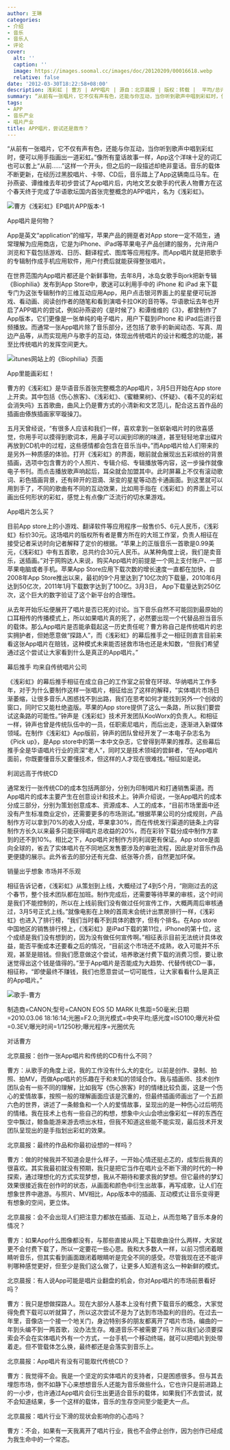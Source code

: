 ```yaml
---
author: 王琳
categories:
- 介绍
- 音乐
- 音乐人
- 评论
cover:
  alt: ''
  caption: ''
  image: https://images.soomal.cc/images/doc/20120209/00016618.webp
  relative: false
date: '2012-03-30T18:22:58+08:00'
description: 浅彩虹 | 曹方 | APP唱片 | 源自：北京晨报 | 版权：转载 |  平均/总评分：10.00/30
summary: “从前有一张唱片，它不仅有声有色，还能与你互动，当你听到歌声中唱到彩虹时，便可以用手指画出一道彩虹。”像所有童话故事一样，App这个洋味十足的词汇也可以套上“从前……”这样一个开头，但之后的一段描述却绝非童话。音乐的载体不断更新，在经历过黑胶唱片、卡带、CD后，音乐踏上了App这辆南瓜马车……
tags:
- APP
- 音乐产业
- 唱片产业
title: APP唱片，尝试还是救市？
---
```


“从前有一张唱片，它不仅有声有色，还能与你互动，当你听到歌声中唱到彩虹时，便可以用手指画出一道彩虹。”像所有童话故事一样，App这个洋味十足的词汇也可以套上“从前……”这样一个开头，但之后的一段描述却绝非童话。音乐的载体不断更新，在经历过黑胶唱片、卡带、CD后，音乐踏上了App这辆南瓜马车。在孙燕姿、谭维维去年初步尝试了App唱片后，内地文艺女歌手的代表人物曹方在这个春天终于完成了华语歌坛国内首张完整概念的APP唱片，名为《浅彩虹》。

![曹方《浅彩虹》EP唱片APP版本-1](https://images.soomal.cc/images/doc/20120328/00018193.webp)





App唱片是何物？

App是英文“application”的缩写，苹果产品的拥趸者对App store一定不陌生，通常理解为应用商店，它是为iPhone、iPad等苹果电子产品创建的服务，允许用户浏览和下载包括游戏、日历、翻译程式、图库等应用程序。而App唱片就是把歌手的专辑制作成手机应用软件，用户付费后就能获得整张唱片。

在世界范围内App唱片都还是个新鲜事物，去年8月，冰岛女歌手Bjork把新专辑《Biophilia》发布到App Store中，歌迷可以利用手中的 iPhone 和 iPad 来下载专门为这张专辑制作的三维互动应用App，用户点击银河界面上的星星便可玩游戏、看动画、阅读创作者的随笔和看到演唱卡拉OK的音符等。华语歌坛去年也开启了APP唱片的尝试，例如孙燕姿的《是时候了》和谭维维的《3》，都曾制作了App版本，它们更像是一张单纯的电子唱片，用户下载到iPhone 和 iPad后进行音频播放。而通常一张App唱片除了音乐部分，还包括了歌手的新闻动态、写真、周边产品等，从而实现用户与歌手的互动，体现出传统唱片的设计和概念的功能，甚至比传统唱片的发挥空间更大。

![itunes网站上的《Biophilia》页面](https://images.soomal.cc/images/doc/20111023/00014338.webp)





App里能画彩虹！

曹方的《浅彩虹》是华语音乐首张完整概念的App唱片，3月5日开始在App store上开卖。其中包括《伤心旅客》、《浅彩虹》、《蜜糖果树》、《怀疑》、《看不见的彩虹会消失吗》五首歌曲，曲风上仍是曹方式的小清新和文艺范儿，配合这五首作品的插画由傣族插画家罕璇操刀。

五月天曾经说，“有很多人应该和我们一样，喜欢拿到一张崭新唱片时的欣喜感觉，你用手可以摸得到歌词本，用鼻子可以闻到印刷的味道，甚至轻轻地拿出碟片再放到CD机中的过程，这些感情都会包含在音乐当中。”而App唱片给人们带来的是另外一种质感的体验。打开《浅彩虹》的界面，眼前就会展现出五彩缤纷的背景插画，选项中包含曹方的个人照片、专辑介绍、专辑播放等内容，这一步操作就像电子书刊。而点击播放歌声响起后，耳朵就会加盟其中。此时屏幕上不仅有滚动歌词、彩色插画背景，还有碎开的泪滴、渐变的星星等动态卡通画面。到这里就可以用到手了，不同的歌曲有不同的互动效果，比如用手指在《浅彩虹》的界面上可以画出任何形状的彩虹，感觉上有点像广泛流行的切水果游戏。

App唱片怎么买？

目前App store上的小游戏、翻译软件等应用程序一般售价5、6元人民币，《浅彩虹》标价30元。这场唱片的版权所有者是曹方所在的大班工作室，负责人相征在接受记者采访时向记者解释了定价的根据。“苹果上的正版音乐一首歌是0.99美元，《浅彩虹》中有五首歌，总共约合30元人民币。从某种角度上说，我们是卖音乐，送插画。”对于网购达人来说，购买App唱片的前提是一个网上支付账户、一部苹果电脑或者手机。苹果App Store应用下载次数的增长速度一直都在加快，自2008年App Store推出以来，最初的9个月里达到了10亿次的下载量，2010年6月达到50亿次，2011年1月下载数字达到了100亿。3月3日， App下载量达到250亿次，这个巨大的数字验证了这个新平台的合理性。

从去年开始乐坛便展开了唱片是否已死的讨论。当下音乐自然不可能回到最原始的口耳相传的传播模式上，所以如果唱片真的死了，必然要出现一个代替品担当音乐的载体。那么App唱片是否能承载起这一历史责任呢？曹方称自己是传统唱片的忠实拥护者，但她愿意做“探路人”，而《浅彩虹》的幕后推手之一相征则直言目前来看这张App唱片在赔钱，这种模式未来能否拯救市场也还是未知数，“但我们希望通过这个尝试让大家看到什么是真正的App唱片。”

幕后推手 均来自传统唱片公司

《浅彩虹》的幕后推手相征在成立自己的工作室之前曾在环球、华纳唱片工作多年，对于为什么要制作这样一张唱片，相征给出了这样的解释，“实体唱片市场日渐萎缩，让很多音乐人困惑找不到出路，我们在思考如何才能找到另外一个创收的窗口，同时它又能杜绝盗版。苹果的App store提供了这么一条路，所以我们要尝试这条路的可能性。”钟声是《浅彩虹》技术开发团队KooWorx的负责人。和相征一样，钟声也曾是传统队伍中的一员，任职索尼唱片，而后出走，逐渐进入新媒体领域。在制作《浅彩虹》App版前，钟声的团队曾经开发了一本电子杂志名为《Pick up》，是App store中的第一本中文杂志，它曾得到苹果的推荐。这些幕后推手全是华语唱片行业的资深“老人”，同时又是技术领域的尝鲜者，“在App唱片面前，你既要懂音乐又要懂技术，但这样的人才现在很难找。”相征如是说。

利润远高于传统CD

通常发行一张传统CD的成本包括两部分，分别为印制唱片和打通销售渠道。而App唱片的成本主要产生在创意设计和技术上。钟声介绍说，一张App唱片的成本分成三部分，分别为策划创意成本、资源成本、人工的成本，“目前市场里面中还没有产生标准商业定价，还需要更多的市场测试。”根据苹果公司的分成规则，产品制作方可以拿到70%的收入分成，苹果拿30%，而在传统发行渠道的链条上内容制作方长久以来最多只能获得唱片总收益的20%，而在彩铃下载分成中制作方拿到的还不到10%。相比之下，App唱片对制作方的利润更有保证。App store是面向全球的，省去了实体唱片在不同地区发售要涉及的审批流程，因此是对音乐作品更便捷的展示。此外省去的部分还有光盘、纸张等介质，自然更加环保。

销量出乎想象 市场并不乐观

相征告诉记者，《浅彩虹》从策划到上线，大概经过了4到5个月，“刚刚过去的这个春节，整个技术团队都在加班。制作完成后，还需要等待苹果的审核，这个时间是我们不能控制的，所以在上线前我们没有做过任何宣传工作，大概两周后审核通过，3月5号正式上线。”就像电影在上映的首周末会统计出票房排行一样，《浅彩虹》也进入了排行榜，“我们当时看不到具体的数字，但有个排名。在App store中国地区的销售排行榜上，《浅彩虹》是iPad下载的第11位，iPhone的第十位，这个成绩是我们没有想到的，因为没有做任何宣传啊。”相征表示目前无法统计具体收益，能否平衡成本还要看之后的情况，“目前这个市场还不成熟，收入可能并不乐观，甚至是赔钱。但我们愿意做这个尝试，培养歌迷付费下载的消费习惯，要让歌迷觉得出这个钱是值得的。”至于App唱片是否能成为大趋势、代替传统CD一事，相征称，“即使最终不赚钱，我们也愿意尝试一切可能性，让大家看看什么是真正的App唱片。”

![歌手-曹方](https://images.soomal.cc/images/doc/20120209/00016618.webp)

制造商=CANON;型号=CANON EOS 5D MARK II;焦距=50毫米;日期=2010.03.06 18:16:14;光圈=F2.0;测光模式=中央平均;感光度=ISO100;曝光补偿=0.3EV;曝光时间=1/1250秒;曝光程序=光圈优先



对话曹方

北京晨报：创作一张App唱片和传统的CD有什么不同？

曹方：从歌手的角度上说，我的工作没有什么大的变化。以前是创作、录制、拍照、拍MV，而做App唱片的乐趣在于和未知的领域合作。我与插画师、技术创作团队会有一些不同的理解，比如我写《伤心旅客》时的情绪比较负面，这是一个伤心的爱情故事，按照一般的理解画面应该是沉重的，但最终插画师画出了一个五颜六色的世界，讲述了一条鲸鱼和一个人的爱情故事，呈现出的是一种伤心过后明亮的情绪。我在技术上也有一些自己的构想，想象中火山会喷出像彩虹一样的东西在空中飘过，鲸鱼能游来游去喷出水柱，但我不知道这些能不能实现，最后技术开发团队呈现出的是手指划出彩虹的效果。

北京晨报：最终的作品和你最初设想的一样吗？

曹方：做的时候我并不知道会是什么样子，一开始心情还挺忐忑的，成型后我真的很喜欢。其实我最初就没有预期，我只是把它当作在唱片业不断下滑的时代的一种探索，通过理想化的方式实现梦想，我从不期待和要求我的梦想。但它最终的梦幻效果很接近我在创作时的状态，从画面和颜色中衍生出故事，再写成歌，让人们在想象世界中遨游。与照片、MV相比，App版本中的插画、互动模式让音乐变得更有想象的空间，更立体。

北京晨报：会不会出现人们把注意力都放在插画、互动上，从而忽略了音乐本身的情况？

曹方：如果App什么图像都没有，与那些直接从网上下载歌曲没什么两样，大家就更不会付费下载了，所以一定要花一些心思。我和大多数人一样，以前习惯闭着眼睛听音乐，但其实看到画面跟闭着眼睛听是完全不同的感受。尽管我现在还不能评判哪种感觉更好，但至少是我们这么做了，让更多人知道有这么一种新鲜的模式。

北京晨报：有人说App可能是唱片业翻盘的机会，你对App唱片的市场前景看好吗？ 

曹方：我只是想做探路人。现在大部分人基本上没有付费下载音乐的概念，大家觉得免费下载可以听就算了，所以这次尝试不是为了达到市场盈利的目的。在过去一年里，音像店一个接一个地关门，身边特别多的朋友都离开了唱片市场，编曲的一年到头编不到一两首歌，没办法生存。难道音乐不被需要了吗？所以我们必须要探索会不会在实体唱片外有一个方式，一台手机一个移动终端，就可以把唱片到处带着走。但不管载体怎么换，最终都还是会落实到音乐上。

北京晨报：App唱片有没有可能取代传统CD？

曹方：我觉得不会。我是一个坚定的实体唱片的支持者，只是困惑很多。但与其去埋怨市场，倒不如静下心来想想音乐人还能为音乐做些什么，它也许只是前进路上的一小步，也许通过App唱片会衍生出更适合音乐的载体，如果我们不去尝试，就不会知道结果，多一个这样的载体，音乐的生存空间至少能更大一点。

北京晨报：唱片行业下滑的现状会影响你的心态吗？

曹方：不会，如果有一天我离开了唱片行业，我也不会停止创作，因为创作已经成为我生命中的一个常态。